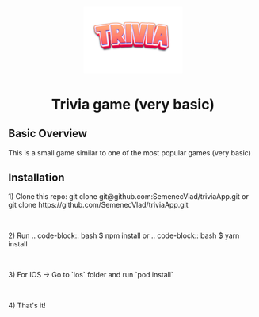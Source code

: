 <h1 align="center">
  <img src="https://github.com/SemenecVlad/triviaApp/blob/master/assets/Images/trivia_logo.svg" alt="Bear Stone Smart Home" width="200">
</h1>
<h1 align="center">
  Trivia game (very basic)
</h1>

## Basic Overview
<p>This is a small game similar to one of the most popular games (very basic)</p>

## Installation
<p>1) Clone this repo: git clone git@github.com:SemenecVlad/triviaApp.git or git clone https://github.com/SemenecVlad/triviaApp.git</p>
<br />
<p>2) Run 
  .. code-block:: bash
    $ npm install
  or
  .. code-block:: bash
    $ yarn install
</p>
<br />
<p>3) For IOS -> Go to `ios` folder and run `pod install`</p>
<br />
<p>4) That's it!</p>
